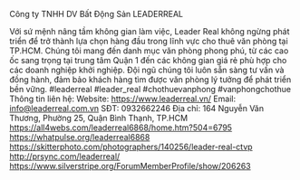 Công ty TNHH DV Bất Động Sản LEADERREAL

Với sứ mệnh nâng tầm không gian làm việc, Leader Real không ngừng phát triển để trở thành lựa chọn hàng đầu trong lĩnh vực cho thuê văn phòng tại TP.HCM. Chúng tôi mang đến danh mục văn phòng phong phú, từ các cao ốc sang trọng tại trung tâm Quận 1 đến các không gian giá rẻ phù hợp cho các doanh nghiệp khởi nghiệp. Đội ngũ chúng tôi luôn sẵn sàng tư vấn và đồng hành, đảm bảo khách hàng tìm được văn phòng lý tưởng để phát triển bền vững.
#leaderreal #leader_real #chothuevanphong #vanphongchothue
Thông tin liên hệ:
Website: https://www.leaderreal.vn/
Email: info@leaderreal.com.vn
SĐT: 0932662246
Địa chỉ: 164 Nguyễn Văn Thương, Phường 25, Quận Bình Thạnh, TP.HCM
https://all4webs.com/leaderreal6868/home.htm?504=6795
https://whatpulse.org/leaderreal6868
https://skitterphoto.com/photographers/140256/leader-real-ctvp
http://prsync.com/leaderreal/
https://www.silverstripe.org/ForumMemberProfile/show/206263